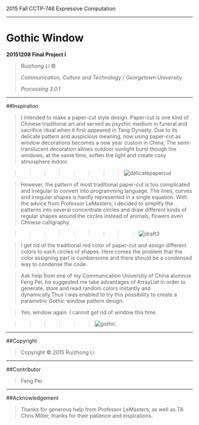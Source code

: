 2015 Fall CCTP-746 Expressive Computation
***
**Gothic Window**
===
**20151208 Final Project I**

>*Ruizhong Li* ©
>
>*Communication, Culture and Technology | Georgetown University*
>
>*Processing 3.0.1*
***

##Inspiration

>I intended to make a paper-cut style design. Paper-cut is one kind of Chinese traditional art and served as psychic medium in funeral and sacrifice ritual when it first appeared in Tang Dynasty. Due to its delicate pattern and auspicious meaning, now using paper-cut as window decorations becomes a new year custom in China, The semi-translucent decoration allows outdoor sunlight burst though the windows, at the same time, soften the light and create cosy atmosphere indoor.

>>>>>>>>![delicatepapercut](http://www.cctv.com/folklore/special/C14212/20050621/images/102767_houzi.gif)

>However, the pattern of most traditional paper-cut is too complicated and irregular to convert into programming language. The lines, curves and irregular shapes is hardly represented in a single equation. With the advice from Professor LeMasters, I decided to simplify the patterns into several concentrate circles and draw different kinds of regular shapes around the circles instead of animals, flowers even Chinese calligraphy. 

>>>>>>>>>![draft3](http://i1078.photobucket.com/albums/w491/lrzzz/fp1-3_rl861_zpswa6oi5po.png)

>I get rid of the traditional red color of paper-cut and assign different colors to each circles of shapes. Here comes the problem that the color assigning part is cumbersome and there should be a condensed way to condense the code.

>Ask help from one of my Communication University of China alumnus Feng Pei, he suggested me take advantages of ArrayList in order to generate, store and read random colors instantly and dynamically.Thus I was enabled to try this possibility to create a parametric Gothic window pattern design. 

>Yes, window again. I cannot get rid of window this time.

>>>>>>![gothic](http://i1078.photobucket.com/albums/w491/lrzzz/fp1-4_rl861_zps5spkqxar.png)
***

##Copyright
>Copyright © 2015 Ruizhong Li
***

##Contributor
>Feng Pei
***

##Acknowledgement
>Thanks for generous help from Professor LeMasters, as well as TA Chris Miller, thanks for their patience and inspirations.
